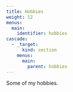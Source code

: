 ```yaml
---
title: Hobbies
weight: 12
menus:
  main:
    identifier: hobbies
cascade:
  - _target:
      kind: section
    menus:
      main:
        parent: hobbies
---
```


Some of my hobbies.
